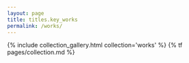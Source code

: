 ```yaml
---
layout: page
title: titles.key_works
permalink: /works/
---
```


{% include collection_gallery.html collection='works' %}
{% tf pages/collection.md %}
